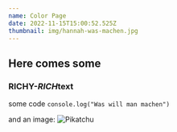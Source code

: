 ```yaml
---
name: Color Page
date: 2022-11-15T15:00:52.525Z
thumbnail: img/hannah-was-machen.jpg
---
```


## H﻿ere comes some

### **RICHY**-*RICH*text

s﻿ome code
```console.log("Was will man machen")```

a﻿nd an image:
![Pikatchu](/img/screenshot-2022-09-14-at-14.40.13.png)
